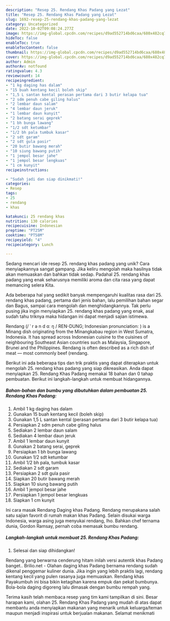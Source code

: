 ```yaml
---
description: "Resep 25. Rendang Khas Padang yang Lezat"
title: "Resep 25. Rendang Khas Padang yang Lezat"
slug: 1692-resep-25-rendang-khas-padang-yang-lezat
category: Uncategorized
date: 2022-10-02T09:08:24.277Z
image: https://img-global.cpcdn.com/recipes/d9ad552714bd6caa/680x482cq70/25-rendang-khas-padang-foto-resep-utama.jpg
hideToc: false
enableToc: true
enableTocContent: false
thumbnail: https://img-global.cpcdn.com/recipes/d9ad552714bd6caa/680x482cq70/25-rendang-khas-padang-foto-resep-utama.jpg
cover: https://img-global.cpcdn.com/recipes/d9ad552714bd6caa/680x482cq70/25-rendang-khas-padang-foto-resep-utama.jpg
author: Admin
authorAv: notfound
ratingvalue: 4.3
reviewcount: 14
recipeingredient:
- "1 kg daging has dalam"
- "15 buah kentang kecil boleh skip"
- "1,5 L santan kental perasan pertama dari 3 butir kelapa tua"
- "2 sdm penuh cabe giling halus"
- "2 lembar daun salam"
- "4 lembar daun jeruk"
- "1 lembar daun kunyit"
- "2 batang serai geprek"
- "1 bh bunga lawang"
- "1/2 sdt ketumbar"
- "1/2 bh pala tumbuk kasar"
- "2 sdt garam"
- "2 sdt gula pasir"
- "20 butir bawang merah"
- "10 siung bawang putih"
- "1 jempol besar jahe"
- "1 jempol besar lengkuas"
- "1 cm kunyit"
recipeinstructions:

- "Sudah jadi dan siap dinikmati!"
categories:
- Resep
tags:
- 25
- rendang
- khas

katakunci: 25 rendang khas 
nutrition: 130 calories
recipecuisine: Indonesian
preptime: "PT25M"
cooktime: "PT58M"
recipeyield: "4"
recipecategory: Lunch

---
```





Sedang mencari ide resep 25. rendang khas padang yang unik? Cara menyiapkannya sangat gampang. Jika keliru mengolah maka hasilnya tidak akan memuaskan dan bahkan tidak sedap. Padahal 25. rendang khas padang yang enak seharusnya memiliki aroma dan cita rasa yang dapat memancing selera Kita.





Ada beberapa hal yang sedikit banyak mempengaruhi kualitas rasa dari 25. rendang khas padang, pertama dari jenis bahan, lalu pemilihan bahan segar dan Bagus, sampai cara mengolah dan menghidangkannya. Tak perlu pusing jika ingin menyiapkan 25. rendang khas padang yang enak,      asal sudah tahu triknya maka hidangan ini dapat menjadi sajian istimewa.














Rendang (/ ˈ r ə n d ɑː ŋ / REN-DUNG; Indonesian pronunciation: ) is a Minang dish originating from the Minangkabau region in West Sumatra, Indonesia. It has spread across Indonesian cuisine to the cuisines of neighbouring Southeast Asian countries such as Malaysia, Singapore, Brunei and the Philippines. Rendang is often described as a rich dish of meat — most commonly beef (rendang.






Berikut ini ada beberapa tips dan trik praktis yang dapat diterapkan untuk mengolah 25. rendang khas padang yang siap dikreasikan. Anda dapat menyiapkan 25. Rendang Khas Padang memakai 18 bahan dan 0 tahap pembuatan. Berikut ini langkah-langkah untuk membuat hidangannya.

<!--inarticleads1-->

##### Bahan-bahan dan bumbu yang dibutuhkan dalam pembuatan 25. Rendang Khas Padang:

1. Ambil 1 kg daging has dalam
1. Gunakan 15 buah kentang kecil (boleh skip)
1. Gunakan 1,5 L santan kental (perasan pertama dari 3 butir kelapa tua)
1. Persiapkan 2 sdm penuh cabe giling halus
1. Sediakan 2 lembar daun salam
1. Sediakan 4 lembar daun jeruk
1. Ambil 1 lembar daun kunyit
1. Gunakan 2 batang serai, geprek
1. Persiapkan 1 bh bunga lawang
1. Gunakan 1/2 sdt ketumbar
1. Ambil 1/2 bh pala, tumbuk kasar
1. Sediakan 2 sdt garam
1. Persiapkan 2 sdt gula pasir
1. Siapkan 20 butir bawang merah
1. Siapkan 10 siung bawang putih
1. Ambil 1 jempol besar jahe
1. Persiapkan 1 jempol besar lengkuas
1. Siapkan 1 cm kunyit


Ini cara masak Rendang Daging khas Padang. Rendang merupakana salah satu sajian favorit di rumah makan khas Padang. Selain disukai warga Indonesia, warga asing juga menyukai rendang, lho. Bahkan chef ternama dunia, Gordon Ramsay, pernah coba memasak bumbu rendang. 

<!--inarticleads2-->

##### Langkah-langkah untuk membuat 25. Rendang Khas Padang:


1. Selesai dan siap dihidangkan!

Rendang yang berwarna cenderung hitam inilah versi autentik khas Padang banget.. Brilio.net - Olahan daging khas Padang bernama rendang sudah dikenal penggemar kuliner dunia. Jika ingin yang lebih praktis lagi, rendang kentang kecil yang pulen rasanya juga memuaskan. Rendang khas Payakumbuh ini bisa bikin ketagihan karena empuk dan pekat bumbunya. Bola-bola daging digoreng lalu dimasak dengan bumbu rempah yang. 

Terima kasih telah membaca resep yang tim kami tampilkan di sini. Besar harapan kami, olahan 25. Rendang Khas Padang yang mudah di atas dapat membantu anda menyiapkan makanan yang menarik untuk keluarga/teman maupun menjadi inspirasi untuk berjualan makanan. Selamat menikmati
